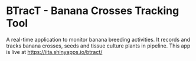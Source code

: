 # BTracT - Banana Crosses Tracking Tool
A real-time application to monitor banana breeding activities. It records and tracks banana crosses, seeds and tissue culture plants in pipeline.
This app is live at https://iita.shinyapps.io/btract/

